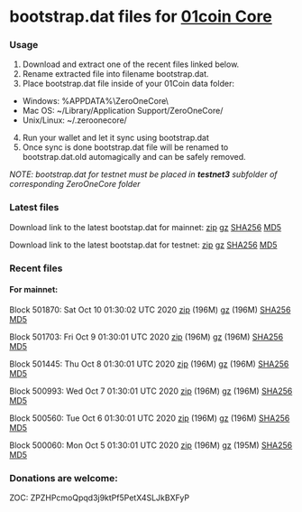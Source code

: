 # bootstrap.dat files for [01coin Core](https://01coin.io)

### Usage

1. Download and extract one of the recent files linked below.
2. Rename extracted file into filename bootstrap.dat.
3. Place bootstrap.dat file inside of your 01Coin data folder:
 - Windows: %APPDATA%\ZeroOneCore\
 - Mac OS: ~/Library/Application Support/ZeroOneCore/
 - Unix/Linux: ~/.zeroonecore/
4. Run your wallet and let it sync using bootstrap.dat
5. Once sync is done bootstrap.dat file will be renamed to bootstrap.dat.old automagically and can be safely removed.

_NOTE: bootstrap.dat for testnet must be placed in **testnet3** subfolder of corresponding ZeroOneCore folder_

### Latest files
Download link to the latest bootstap.dat for mainnet: [zip](https://files.01coin.io/mainnet/bootstrap.dat.zip) [gz](https://files.01coin.io/mainnet/bootstrap.dat.tar.gz) [SHA256](https://files.01coin.io/mainnet/sha256.txt) [MD5](https://files.01coin.io/mainnet/md5.txt)

Download link to the latest bootstap.dat for testnet: [zip](https://files.01coin.io/testnet/bootstrap.dat.zip) [gz](https://files.01coin.io/testnet/bootstrap.dat.tar.gz) [SHA256](https://files.01coin.io/testnet/sha256.txt) [MD5](https://files.01coin.io/testnet/md5.txt)

### Recent files

#### For mainnet:

Block 501870: Sat Oct 10 01:30:02 UTC 2020 [zip](https://files.01coin.io/mainnet/2020-10-10/bootstrap.dat.zip) (196M) [gz](https://files.01coin.io/mainnet/2020-10-10/bootstrap.dat.tar.gz) (196M) [SHA256](https://files.01coin.io/mainnet/2020-10-10/sha256.txt) [MD5](https://files.01coin.io/mainnet/2020-10-10/md5.txt)

Block 501703: Fri Oct  9 01:30:01 UTC 2020 [zip](https://files.01coin.io/mainnet/2020-10-09/bootstrap.dat.zip) (196M) [gz](https://files.01coin.io/mainnet/2020-10-09/bootstrap.dat.tar.gz) (196M) [SHA256](https://files.01coin.io/mainnet/2020-10-09/sha256.txt) [MD5](https://files.01coin.io/mainnet/2020-10-09/md5.txt)

Block 501445: Thu Oct  8 01:30:01 UTC 2020 [zip](https://files.01coin.io/mainnet/2020-10-08/bootstrap.dat.zip) (196M) [gz](https://files.01coin.io/mainnet/2020-10-08/bootstrap.dat.tar.gz) (196M) [SHA256](https://files.01coin.io/mainnet/2020-10-08/sha256.txt) [MD5](https://files.01coin.io/mainnet/2020-10-08/md5.txt)

Block 500993: Wed Oct  7 01:30:01 UTC 2020 [zip](https://files.01coin.io/mainnet/2020-10-07/bootstrap.dat.zip) (196M) [gz](https://files.01coin.io/mainnet/2020-10-07/bootstrap.dat.tar.gz) (196M) [SHA256](https://files.01coin.io/mainnet/2020-10-07/sha256.txt) [MD5](https://files.01coin.io/mainnet/2020-10-07/md5.txt)

Block 500560: Tue Oct  6 01:30:01 UTC 2020 [zip](https://files.01coin.io/mainnet/2020-10-06/bootstrap.dat.zip) (196M) [gz](https://files.01coin.io/mainnet/2020-10-06/bootstrap.dat.tar.gz) (196M) [SHA256](https://files.01coin.io/mainnet/2020-10-06/sha256.txt) [MD5](https://files.01coin.io/mainnet/2020-10-06/md5.txt)

Block 500060: Mon Oct  5 01:30:01 UTC 2020 [zip](https://files.01coin.io/mainnet/2020-10-05/bootstrap.dat.zip) (196M) [gz](https://files.01coin.io/mainnet/2020-10-05/bootstrap.dat.tar.gz) (195M) [SHA256](https://files.01coin.io/mainnet/2020-10-05/sha256.txt) [MD5](https://files.01coin.io/mainnet/2020-10-05/md5.txt)


### Donations are welcome:

ZOC: ZPZHPcmoQpqd3j9ktPf5PetX4SLJkBXFyP
